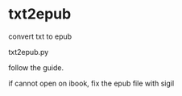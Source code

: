 # txt2epub
convert txt to epub

txt2epub.py

follow the guide.

if cannot open on ibook, fix the epub file with sigil
